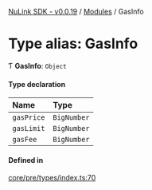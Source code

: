 [NuLink SDK - v0.0.19](../README.md) / [Modules](../modules.md) / GasInfo

# Type alias: GasInfo

Ƭ **GasInfo**: `Object`

#### Type declaration

| Name | Type |
| :------ | :------ |
| `gasPrice` | `BigNumber` |
| `gasLimit` | `BigNumber` |
| `gasFee` | `BigNumber` |

#### Defined in

[core/pre/types/index.ts:70](https://github.com/NuLink-network/nulink-sdk/blob/3448e77/src/core/pre/types/index.ts#L70)
